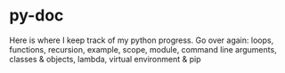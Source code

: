 # py-doc
Here is where I keep track of my python progress.
Go over again:
loops, functions, recursion, example, scope, module, command line arguments, classes & objects, lambda, virtual environment & pip
